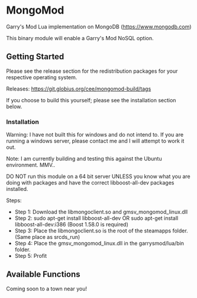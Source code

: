 # MongoMod

Garry's Mod Lua implementation on MongoDB (https://www.mongodb.com)

This binary module will enable a Garry's Mod NoSQL option.

## Getting Started

Please see the release section for the redistribution packages for your respective operating system.

Releases: https://git.globius.org/cee/mongomod-build/tags

If you choose to build this yourself; please see the installation section below.


### Installation
Warning: I have not built this for windows and do not intend to. If you are running a windows server, please contact me and I will attempt to work it out.

Note: I am currently building and testing this against the Ubuntu environment. MMV..

DO NOT run this module on a 64 bit server UNLESS you know what you are doing with packages and have the correct libboost-all-dev packages installed.

Steps:
* Step 1: Download the libmongoclient.so and gmsv_mongomod_linux.dll
* Step 2: sudo apt-get install libboost-all-dev OR sudo apt-get install libboost-all-dev:i386 (Boost 1.58.0 is required)
* Step 3: Place the libmongoclient.so is the root of the steamapps folder. (Same place as srcds_run)
* Step 4: Place the gmsv_mongomod_linux.dll in the garrysmod/lua/bin folder.
* Step 5: Profit

## Available Functions
Coming soon to a town near you!
